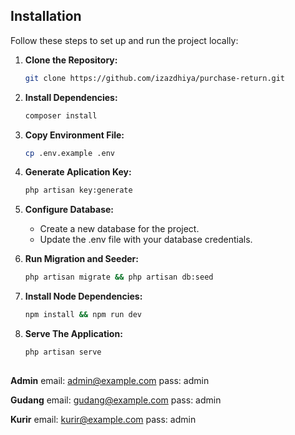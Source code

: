 ## Installation

Follow these steps to set up and run the project locally:

1. **Clone the Repository:**
   ```bash
   git clone https://github.com/izazdhiya/purchase-return.git

2. **Install Dependencies:**
   ```bash
   composer install

3. **Copy Environment File:**
   ```bash
   cp .env.example .env

4. **Generate Aplication Key:**
   ```bash
   php artisan key:generate

5. **Configure Database:**
   - Create a new database for the project.
   - Update the .env file with your database credentials.

6. **Run Migration and Seeder:**
   ```bash
   php artisan migrate && php artisan db:seed

7. **Install Node Dependencies:**
   ```bash
   npm install && npm run dev

8. **Serve The Application:**
   ```bash
   php artisan serve

##
**Admin**
email: admin@example.com
pass: admin

**Gudang**
email: gudang@example.com
pass: admin

**Kurir**
email: kurir@example.com
pass: admin






